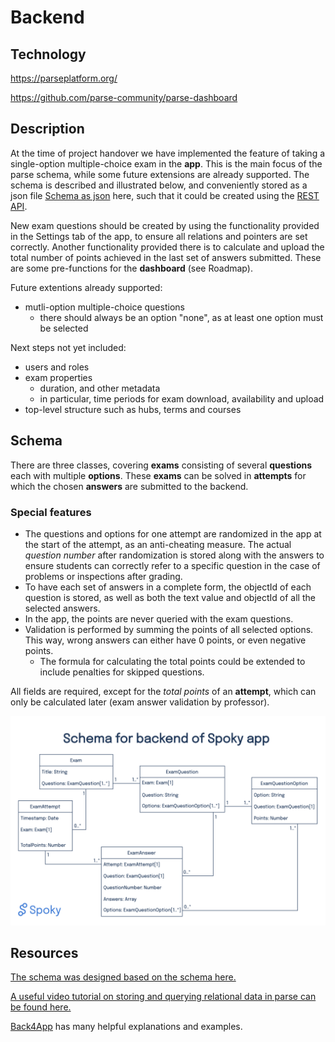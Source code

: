 # Backend

## Technology

https://parseplatform.org/

https://github.com/parse-community/parse-dashboard

## Description

At the time of project handover we have implemented the feature of taking a single-option multiple-choice exam in the **app**. This is the main focus of the parse schema, while some future extensions are already supported. The schema is described and illustrated below, and conveniently stored as a json file [Schema as json](spoky_schema.json) here, such that it could be created using the [REST API](https://docs.parseplatform.org/rest/guide/#adding-a-schema).

New exam questions should be created by using the functionality provided in the Settings tab of the app, to ensure all relations and pointers are set correctly. Another functionality provided there is to calculate and upload the total number of points achieved in the last set of answers submitted. These are some pre-functions for the **dashboard** (see Roadmap).

Future extentions already supported:
- mutli-option multiple-choice questions
  - there should always be an option "none", as at least one option must be selected

Next steps not yet included:
- users and roles
- exam properties
  - duration, and other metadata
  - in particular, time periods for exam download, availability and upload
- top-level structure such as hubs, terms and courses

## Schema

There are three classes, covering **exams** consisting of several **questions** each with multiple **options**. These **exams** can be solved in **attempts** for which the chosen **answers** are submitted to the backend.

### Special features
- The questions and options for one attempt are randomized in the app at the start of the attempt, as an anti-cheating measure. The actual *question number* after randomization is stored along with the answers to ensure students can correctly refer to a specific question in the case of problems or inspections after grading.
- To have each set of answers in a complete form, the objectId of each question is stored, as well as both the text value and objectId of all the selected answers.
- In the app, the points are never queried with the exam questions.
- Validation is performed by summing the points of all selected options. This way, wrong answers can either have 0 points, or even negative points.
  - The formula for calculating the total points could be extended to include penalties for skipped questions.

All fields are required, except for the *total points* of an **attempt**, which can only be calculated later (exam answer validation by professor).

![Schema](spoky_schema.png)

## Resources

[The schema was designed based on the schema here.](https://developer.mozilla.org/en-US/docs/Learn/Server-side/Express_Nodejs/mongoose)

[A useful video tutorial on storing and querying relational data in parse can be found here.](https://www.youtube.com/watch?v=TdXIADNn5dY)

[Back4App](https://www.back4app.com/docs/react-native/parse-sdk/react-native-sdk) has many helpful explanations and examples.

